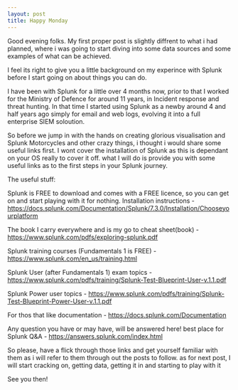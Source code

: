 ```yaml
---
layout: post
title: Happy Monday
---
```

Good evening folks. My first proper post is slightly diffrent to what i had planned, where i was going to start diving into some data sources and some examples of what can be achieved.

I feel its right to give you a little background on my experince with Splunk before I start going on about things you can do.

I have been with Splunk for a little over 4 months now, prior to that I worked for the Ministry of Defence for around 11 years, in Incident response and threat hunting. In that time I started using Splunk as a newby around 4 and half years ago simply for email and web logs, evolving it into a full enterprise SIEM soloution.

So before we jump in with the hands on creating glorious visualisation and Splunk Motorcycles and other crazy things, i thought i would share some useful links first. I wont cover the installation of Splunk as this is dependant on your OS really to cover it off. what I will do is provide you with some useful links as to the first steps in your Splunk journey.

The useful stuff:

Splunk is FREE to download and comes with a FREE licence, so you can get on and start playing with it for nothing. 
Installation instructions - https://docs.splunk.com/Documentation/Splunk/7.3.0/Installation/Chooseyourplatform

The book I carry everywhere and is my go to cheat sheet(book) - https://www.splunk.com/pdfs/exploring-splunk.pdf

Splunk training courses (Fundamentals 1 is FREE)  - https://www.splunk.com/en_us/training.html

Splunk User (after Fundamentals 1) exam topics - https://www.splunk.com/pdfs/training/Splunk-Test-Blueprint-User-v.1.1.pdf

Splunk Power user topics - https://www.splunk.com/pdfs/training/Splunk-Test-Blueprint-Power-User-v.1.1.pdf 

For thos that like documentation - https://docs.splunk.com/Documentation

Any question you have or may have, will be answered here! best place for Splunk Q&A - https://answers.splunk.com/index.html


So please, have a flick through those links and get yourself familiar with them as i will refer to them through out the posts to follow. as for next post, I will start cracking on, getting data, getting it in and starting to play with it

See you then!